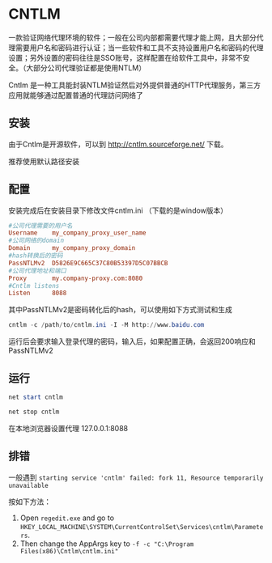 # CNTLM

一款验证网络代理环境的软件；一般在公司内部都需要代理才能上网，且大部分代理需要用户名和密码进行认证；当一些软件和工具不支持设置用户名和密码的代理设置；另外设置的密码往往是SSO账号，这样配置在给软件工具中，非常不安全。（大部分公司代理验证都是使用NTLM）

Cntlm 是一种工具能封装NTLM验证然后对外提供普通的HTTP代理服务，第三方应用就能够通过配置普通的代理訪问网络了



## 安装

由于Cntlm是开源软件，可以到 http://cntlm.sourceforge.net/ 下载。

推荐使用默认路径安装

## 配置

安装完成后在安装目录下修改文件cntlm.ini （下载的是window版本）

```ini
#公司代理需要的用户名
Username	my_company_proxy_user_name
#公司网络的domain
Domain		my_company_proxy_domain
#hash转换后的密码
PassNTLMv2	D5826E9C665C37C80B53397D5C07BBCB
#公司代理地址和端口
Proxy		my.company-proxy.com:8080
#Cntlm listens
Listen		8088
```

其中PassNTLMv2是密码转化后的hash，可以使用如下方式测试和生成

```powershell
cntlm -c /path/to/cntlm.ini -I -M http://www.baidu.com
```

运行后会要求输入登录代理的密码，输入后，如果配置正确，会返回200响应和PassNTLMv2

## 运行

```powershell
net start cntlm

net stop cntlm
```
在本地浏览器设置代理 127.0.0.1:8088

## 排错

一般遇到  `starting service 'cntlm' failed: fork 11, Resource temporarily unavailable` 

按如下方法：

1. Open `regedit.exe` and go to `HKEY_LOCAL_MACHINE\SYSTEM\CurrentControlSet\Services\cntlm\Parameters`. 
2. Then change the AppArgs key to `-f -c "C:\Program Files(x86)\Cntlm\cntlm.ini"`
